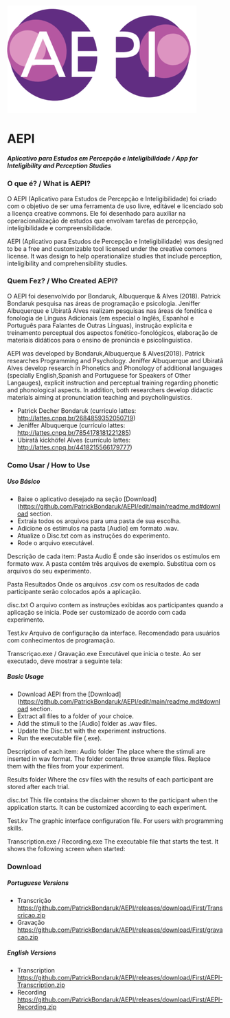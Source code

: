 ![alt text](https://github.com/PatrickBondaruk/AEPI/blob/main/aepi.png)

# AEPI
##### Aplicativo para Estudos em Percepção e Inteligibilidade / App for Inteligibility and Perception Studies

### O que é? / What is AEPI?

O AEPI (Aplicativo para Estudos de Percepção e Inteligibilidade) foi criado com o objetivo de ser uma ferramenta de uso livre, editável e licenciado sob a licença creative commons. Ele foi desenhado para auxiliar na operacionalização de estudos que envolvam tarefas de percepção, inteligibilidade e compreensibilidade.

AEPI (Aplicativo para Estudos de Percepção e Inteligibilidade) was designed to be a free and customizable tool licensed under the creative comons license. It was design to help operationalize studies that include perception, inteligibility and comprehensibility studies.

### Quem Fez? / Who Created AEPI?

O AEPI foi desenvolvido por Bondaruk, Albuquerque & Alves (2018).
Patrick Bondaruk pesquisa nas áreas de programação e psicologia. Jeniffer Albuquerque e Ubiratã Alves realizam pesquisas nas áreas de fonética e fonologia de Línguas Adicionais (em especial o Inglês, Espanhol e Português para Falantes de Outras Línguas),  instrução explícita e treinamento perceptual dos aspectos fonético-fonológicos, elaboração de materiais didáticos para o ensino de pronúncia e psicolinguística.

AEPI was developed by Bondaruk,Albuquerque & Alves(2018).
Patrick researches Programming and Psychology. Jeniffer Albuquerque and Ubiratã Alves  develop research in Phonetics and Phonology of additional languages (specially English,Spanish and Portuguese for Speakers of Other Langauges), explicit instruction and perceptual training regarding phonetic and phonological aspects. In addition, both researchers develop didactic materials aiming at pronunciation teaching and psycholinguistics.

- Patrick Decher Bondaruk (currículo lattes: http://lattes.cnpq.br/2684859352050719)
- Jeniffer Albuquerque (currículo lattes: http://lattes.cnpq.br/7854178181221285)
- Ubiratã kickhöfel Alves (currículo lattes: http://lattes.cnpq.br/4418215566179777)

### Como Usar / How to Use

##### Uso Básico
- Baixe o aplicativo desejado na seção [Download](https://github.com/PatrickBondaruk/AEPI/edit/main/readme.md#download section.
- Extraia todos os arquivos para uma pasta de sua escolha.
- Adicione os estímulos na pasta [Audio] em formato .wav.
- Atualize o Disc.txt com as instruções do experimento.
- Rode o arquivo executável.

Descrição de cada item:
Pasta Audio
É onde são inseridos os estímulos em formato wav.  A pasta contém três arquivos de exemplo.  Substitua com os arquivos do seu experimento.

Pasta Resultados
Onde os arquivos .csv com os resultados de cada participante serão colocados após a aplicação.

disc.txt
O arquivo contem as instruções exibidas aos participantes quando a aplicação se inicia.  Pode ser customizado de acordo com cada experimento.

Test.kv
Arquivo de configuração da interface. Recomendado para usuários com conhecimentos de programação.

Transcriçao.exe / Gravação.exe
Executável que inicia o teste. Ao ser executado,  deve mostrar a seguinte tela:


##### Basic Usage
 - Download AEPI from the [Download](https://github.com/PatrickBondaruk/AEPI/edit/main/readme.md#download section.
 - Extract all files to a folder of your choice.
 - Add the stimuli to the [Audio] folder as .wav files.
 - Update the Disc.txt with the experiment instructions.
 - Run the executable file (.exe).

Description of each item:
Audio folder
The place where the stimuli are inserted in wav format. The folder contains three example files. Replace them with the files from your experiment.

Results folder
Where the csv files with the results of each participant are stored after each trial.

disc.txt
This file contains the disclaimer shown to the participant when the application starts. It
can be customized according to each experiment.

Test.kv
The graphic interface configuration file.  For users with programming skills.

Transcription.exe / Recording.exe
The executable file that starts the test. It shows the following screen when started:


### Download
##### Portuguese Versions

- Transcrição
https://github.com/PatrickBondaruk/AEPI/releases/download/First/Transcricao.zip
- Gravação
https://github.com/PatrickBondaruk/AEPI/releases/download/First/gravacao.zip

##### English Versions

- Transcription
https://github.com/PatrickBondaruk/AEPI/releases/download/First/AEPI-Transcription.zip
- Recording
https://github.com/PatrickBondaruk/AEPI/releases/download/First/AEPI-Recording.zip




